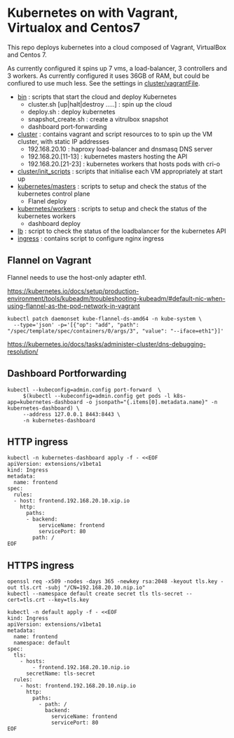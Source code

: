# Kubernetes on with Vagrant, Virtualox and Centos7

This repo deploys kubernetes into a cloud composed of Vagrant, VirtualBox and Centos 7.

As currently configured it spins up 7 vms, a load-balancer, 3 controllers and 3 workers. As currently configured it uses 36GB of RAM, but could be confiured to use much less. See the settings in [cluster/vagrantFile](cluster/vagrantFile).

   * [bin](bin) : scripts that start the cloud and deploy Kubernetes
     * cluster.sh [up|halt|destroy .....] : spin up the cloud
     * deploy.sh : deploy kubernetes
     * snapshot_create.sh : create a vitrulbox snapshot
     * dashboard port-forwarding
   * [cluster](cluster/) : contains vagrant and script resources to to spin up the VM cluster, with static IP addresses
      * 192.168.20.10 : haproxy load-balancer and dnsmasq DNS server
      * 192.168.20.[11-13] : kubernetes masters hosting the API
      * 192.168.20.[21-23] : kubernetes workers that hosts pods with cri-o
   * [cluster/init_scripts](cluster/init_scripts) : scripts that initialise each VM appropriately at start up
   * [kubernetes/masters](kubernetes/masters) : scripts to setup and check the status of the kubernetes control plane
     * Flanel deploy
   * [kubernetes/workers](kubernetes/workers) : scripts to setup and check the status of the kubernetes workers
     * dashboard deploy
   * [lb](lb) : script to check the status of the loadbalancer for the kubernetes API
   * [ingress](ingress) : contains script to configure nginx ingress


## Flannel on Vagrant

Flannel needs to use the host-only adapter eth1.

https://kubernetes.io/docs/setup/production-environment/tools/kubeadm/troubleshooting-kubeadm/#default-nic-when-using-flannel-as-the-pod-network-in-vagrant

```
kubectl patch daemonset kube-flannel-ds-amd64 -n kube-system \
  --type='json' -p='[{"op": "add", "path": "/spec/template/spec/containers/0/args/3", "value": "--iface=eth1"}]'
```

https://kubernetes.io/docs/tasks/administer-cluster/dns-debugging-resolution/

## Dashboard Portforwarding

```
kubectl --kubeconfig=admin.config port-forward  \
     $(kubectl --kubeconfig=admin.config get pods -l k8s-app=kubernetes-dashboard -o jsonpath="{.items[0].metadata.name}" -n kubernetes-dashboard) \
     --address 127.0.0.1 8443:8443 \
     -n kubernetes-dashboard
```


## HTTP ingress

```
kubectl -n kubernetes-dashboard apply -f - <<EOF
apiVersion: extensions/v1beta1
kind: Ingress
metadata:
  name: frontend
spec:
  rules:
  - host: frontend.192.168.20.10.xip.io
    http:
      paths:
      - backend:
          serviceName: frontend
          servicePort: 80
        path: /
EOF
```

## HTTPS ingress

```
openssl req -x509 -nodes -days 365 -newkey rsa:2048 -keyout tls.key -out tls.crt -subj "/CN=192.168.20.10.nip.io"
kubectl --namespace default create secret tls tls-secret --cert=tls.crt --key=tls.key

kubectl -n default apply -f - <<EOF
kind: Ingress
apiVersion: extensions/v1beta1
metadata:
  name: frontend
  namespace: default
spec:
  tls:
    - hosts:
        - frontend.192.168.20.10.nip.io
      secretName: tls-secret
  rules:
    - host: frontend.192.168.20.10.nip.io
      http:
        paths:
          - path: /
            backend:
              serviceName: frontend
              servicePort: 80
EOF
```
